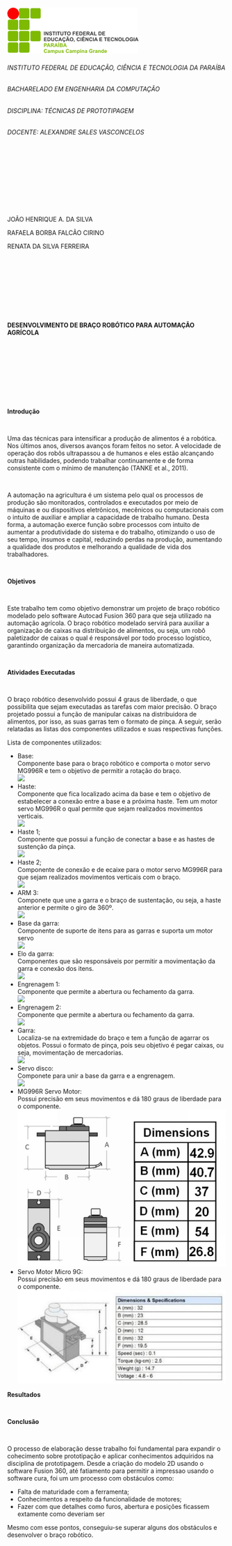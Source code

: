 ![logo IFPB](https://github.com/rafaelacirino/prototipagem/blob/main/logo_campus.png)<br>
<h6>INSTITUTO FEDERAL DE EDUCAÇÃO, CIÊNCIA E TECNOLOGIA DA PARAÍBA</h6>
<h6>BACHARELADO EM ENGENHARIA DA COMPUTAÇÃO</h6>
<h6>DISCIPLINA: TÉCNICAS DE PROTOTIPAGEM</h6>
<h6>DOCENTE: ALEXANDRE SALES VASCONCELOS</h6>
<br>
<br>
<br>
<br>
<br>
<br>
<br>
<br>
<p>JOÃO HENRIQUE A. DA SILVA</p>
<p>RAFAELA BORBA FALCÃO CIRINO</p>
<p>RENATA DA SILVA FERREIRA</p>
<br>
<br>
<br>
<br>
<br>
<br>
<br>
<br>
<p><b>DESENVOLVIMENTO DE BRAÇO ROBÓTICO PARA AUTOMAÇÃO AGRÍCOLA</b></p>
<br>
<br>
<br>
<br>
<br>
<br>
<br>
<br>
<p><b>Introdução</b></p>
<br>
<p>Uma das técnicas para intensificar a produção de alimentos é a robótica. Nos últimos anos, diversos avanços foram feitos no setor. A velocidade de operação dos robôs ultrapassou a de humanos e eles estão alcançando outras habilidades, podendo trabalhar continuamente e de forma consistente com o mínimo de manutenção (TANKE et al., 2011).</p>
<br>
<p>A automação na agricultura é um sistema pelo qual os processos de produção são monitorados, controlados e executados por meio de máquinas e ou dispositivos eletrônicos, mecênicos ou computacionais com o intuito de auxiliar e ampliar a capacidade de trabalho humano. Desta forma, a automação exerce função sobre processos com intuito de aumentar a produtividade do sistema e do trabalho, otimizando o uso de seu tempo, insumos e capital, reduzindo perdas na produção, aumentando a qualidade dos produtos e melhorando a qualidade de vida dos trabalhadores.</p>
<br>
<p><b>Objetivos</b></p>
<br>
<p>Este trabalho tem como objetivo demonstrar um projeto de braço robótico modelado pelo software Autocad Fusion 360 para que seja utilizado na automação agrícola. O braço robótico modelado servirá para auxiliar a organização de caixas na distribuição de alimentos, ou seja, um robô paletizador de caixas o qual é responsável por todo processo logístico, garantindo organização da mercadoria de maneira automatizada.</p>
<br>
<p><b>Atividades Executadas</b></p>
<br>
<p>O braço robótico desenvolvido possui 4 graus de liberdade, o que possibilita que sejam executadas as tarefas com maior precisão. O braço projetado possui a função de manipular caixas na distribuidora de alimentos, por isso, as suas garras tem o formato de pinça. A seguir, serão relatadas as listas dos componentes utilizados e suas respectivas funções.</p>
<p>Lista de componentes utilizados:</p>
<ul>
  <li>Base:</li> Componente base para o braço robótico e comporta o motor servo MG996R e tem o objetivo de permitir a rotação do braço.
  <br>
  <img src="url">
  <br>
  <li>Haste:</li> Componente que fica localizado acima da base e tem o objetivo de estabelecer a conexão entre a base e a próxima haste. Tem um motor servo MG996R o qual permite que sejam realizados movimentos verticais.
  <br>
  <img src="url">
  <br>
  <li>Haste 1;</li> Componente que possui a função de conectar a base e as hastes de sustenção da pinça.
  <br>
  <img src="url">
  <br>
  <li>Haste 2;</li>Componente de conexão e de ecaixe para o motor servo MG996R para que sejam realizados movimentos verticais com o braço.
  <br>
  <img src="url">
  <br>
  <li>ARM 3:</li>Componete que une a garra e o braço de sustentação, ou seja, a haste anterior e permite o giro de 360º.
  <br>
  <img src="url">
  <br>
  <li>Base da garra:</li>Componente de suporte de itens para as garras e suporta um motor servo
  <br>
  <img src="url">
  <br>
  <li>Elo da garra:</li>Componentes que são responsáveis por permitir a movimentação da garra e conexão dos itens.
  <br>
  <img src="url">
  <br>
  <li>Engrenagem 1:</li>Componente que permite a abertura ou fechamento da garra.
  <br>
  <img src="url">
  <br>
  <li>Engrenagem 2:</li>Componente que permite a abertura ou fechamento da garra.
  <br>
  <img src="url">
  <br>
  <li>Garra:</li> Localiza-se na extremidade do braço e tem a função de agarrar os objetos. Possui o formato de pinça, pois seu objetivo é pegar caixas, ou seja, movimentação de mercadorias.
  <br>
  <img src="url">
  <br>
  <li>Servo disco:</li>Componete para unir a base da garra e a engrenagem.
  <br>
  <img src="url">
  <br>
  <li>MG996R Servo Motor:</li>Possui precisão em seus movimentos e dá 180 graus de liberdade para o componente. 
  <br>
  <img src="https://github.com/rafaelacirino/bracorobotico/blob/main/mg996r-servo-s.jpg">
  <br>
  <li>Servo Motor Micro 9G:</li>Possui precisão em seus movimentos e dá 180 graus de liberdade para o componente.
  <br>
  <img src="https://github.com/rafaelacirino/bracorobotico/blob/main/micro9G.jpg">
  <br>
</ul>
<p><b>Resultados</b></p>
<br>
<p><b>Conclusão</b></p>
<br>
<p>O processo de elaboração desse trabalho foi fundamental para expandir o cohecimento sobre prototipação e aplicar conhecimentos adquiridos na disciplina de prototipagem. Desde a criação do modelo 2D usando o software Fusion 360, até fatiamento para permitir a impressao usando o software cura, foi um um processo com obstáculos como:
<ul>
  <li>Falta de maturidade com a ferramenta;
  <li>Conhecimentos a respeito da funcionalidade de motores;</li>
  <li>Fazer com que detalhes como furos, abertura e posições ficassem extamente como deveriam ser</li>
</ul>
</p>
<p>Mesmo com esse pontos, conseguiu-se superar alguns dos obstáculos e desenvolver o braço robótico.</p>


